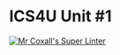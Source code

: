# ICS4U Unit #1

[![Mr Coxall's Super Linter](https://github.com/ICS4U-Templates/ICS4U-Unit1-Cristiano-Sellitto/workflows/Mr%20Coxall's%20Super%20Linter/badge.svg)](https://github.com/ICS4U-Templates/ICS4U-Unit1-Cristiano-Sellitto/actions/)
